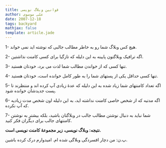 ```yaml
---
title: قوانین وبلاگ نویسی
author: علی موسوی
date: 2007-12-18
tags: backyard
mathjax: false
template: article.jade
---
```


1- هیچ کس وبلاگ شما رو به خاطر مطالب جالبی که نوشته اید نمی خواند.

2- اگه ترافیک وبلاگتون پایینه به این دلیله که تازگیا برای کسی کامنت نذاشتین.

3- تنها کسی که از خواندن مطالب شما لذت می برد، خودتان هستید.

4- تنها کسی حداقل یکی از پستهای شما را به طور کامل خوانده است، خودتان هستید.

5- اگه تعداد کامنتهای شما زیاد شده به این دلیله که عدۀ زیادی آپ کرده اند و منتظرند تا پست جدیدشان خوانده شود.

6- اگه مدتیه که از شخص خاصی کامنت نداشته اید، به این دلیله اون شخص مدت زیادیه که آپ نکرده.

7- شما نباید به دنبال نوشتن مطالب جالب در وبلاگتان باشید، بلکه بیشتر به نوشتن کامنتهای جالب برای دیگران فکر کنید.

**نتیجه: وبلاگ نویسی، زیر مجموعۀ کامنت نویسی است.**

پ.ن: من دچار افسردگی وبلاگی شده ام. امیدوارم درک کرده باشین.
